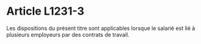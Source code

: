 # Article L1231-3

Les dispositions du présent titre sont applicables lorsque le salarié est lié à plusieurs employeurs par des contrats de travail.